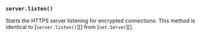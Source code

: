 ### `server.listen()`

Starts the HTTPS server listening for encrypted connections.
This method is identical to [`server.listen()`][] from [`net.Server`][].
